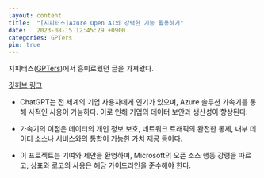 ```yaml
---
layout: content
title:  "[지피터스]Azure Open AI의 강력한 기능 활용하기"
date:   2023-08-15 12:45:29 +0900
categories: GPTers
pin: true
---
```


지피터스([GPTers](https://www.gpters.org/c/news/github-azure-open-ai))에서 흥미로웠던 글을 가져왔다.

[깃허브 링크](https://github.com/microsoft/azurechatgpt#readme)

- ChatGPT는 전 세계의 기업 사용자에게 인기가 있으며, Azure 솔루션 가속기를 통해 사적인 사용이 가능하다. 이로 인해 기업의 데이터 보안과 생산성이 향상된다.

- 가속기의 이점은 데이터의 개인 정보 보호, 네트워크 트래픽의 완전한 통제, 내부 데이터 소스나 서비스와의 통합이 가능한 가치 제공 등이다.

- 이 프로젝트는 기여와 제안을 환영하며, Microsoft의 오픈 소스 행동 강령을 따르고, 상표와 로고의 사용은 해당 가이드라인을 준수해야 한다.